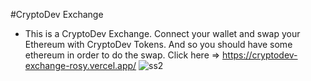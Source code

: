 #CryptoDev Exchange
- This is a CryptoDev Exchange. Connect your wallet and swap your Ethereum with CryptoDev Tokens.
And so you should have some ethereum in order to do the swap.
Click here => https://cryptodev-exchange-rosy.vercel.app/
![ss2](https://github.com/xlr8nur/cryptodev-exchange/assets/97341887/34bb3faa-f6d9-420d-85b3-eddce956a59f)
